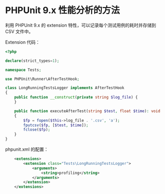 # PHPUnit 9.x 性能分析的方法


利用 PHPUnit 9.x 的 extension 特性，可以记录每个测试用例的耗时并存储到 CSV 文件中。

Extension 代码：

```php
<?php

declare(strict_types=1);

namespace Tests;

use PHPUnit\Runner\AfterTestHook;

class LongRunningTestsLogger implements AfterTestHook
{
    public function __construct(private string $log_file) {
    }

    public function executeAfterTest(string $test, float $time): void
    {
        $fp = fopen($this->log_file . '.csv', 'a');
        fputcsv($fp, [$test, $time]);
        fclose($fp);
    }
}
```

phpunit.xml 的配置：

```xml
    <extensions>
        <extension class="Tests\LongRunningTestsLogger">
            <arguments>
                <string>profiling</string>
            </arguments>
        </extension>
    </extensions>
```


